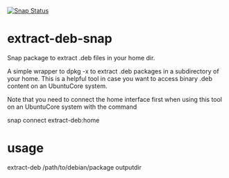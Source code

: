 [![Snap Status](https://build.snapcraft.io/badge/ogra1/extract-deb-snap.svg)](https://build.snapcraft.io/user/ogra1/extract-deb-snap)

# extract-deb-snap
Snap package to extract .deb files in your home dir.

A simple wrapper to dpkg -x to extract .deb packages in a subdirectory of your home.
This is a helpful tool in case you want to access binary .deb content on an UbuntuCore system.

Note that you need to connect the home interface first when using this
tool on an UbuntuCore system with the command

snap connect extract-deb:home

# usage
extract-deb /path/to/debian/package outputdir
